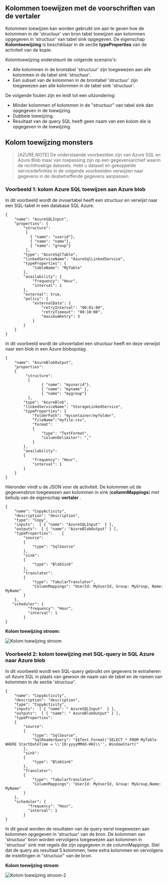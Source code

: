 ## <a name="column-mapping-with-translator-rules"></a>Kolommen toewijzen met de voorschriften van de vertaler
Kolommen toewijzen kan worden gebruikt om aan te geven hoe de kolommen in de 'structuur' van bron tabel toewijzen aan kolommen opgegeven in 'structuur' van tabel sink opgegeven. De eigenschap **Kolomtoewijzing** is beschikbaar in de sectie **typeProperties** van de activiteit van de kopie.

Kolomtoewijzing ondersteunt de volgende scenario's:

- Alle kolommen in de brontabel 'structuur' zijn toegewezen aan alle kolommen in de tabel sink 'structuur'.
- Een subset van de kolommen in de brontabel 'structuur' zijn toegewezen aan alle kolommen in de tabel sink 'structuur'.

De volgende fouten zijn en leidt tot een uitzondering:

- Minder kolommen of kolommen in de "structuur" van tabel sink dan opgegeven in de toewijzing.
- Dubbele toewijzing.
- Resultaat van de query SQL heeft geen naam van een kolom die is opgegeven in de toewijzing.

## <a name="column-mapping-samples"></a>Kolom toewijzing monsters
> [AZURE.NOTE] De onderstaande voorbeelden zijn van Azure SQL en Azure Blob maar van toepassing zijn op een gegevensarchief waarin de rechthoekige datasets. Hebt u dataset en gekoppelde servicedefinities in de volgende voorbeelden verwijzen naar gegevens in de desbetreffende gegevens aanpassen. 

### <a name="sample-1--column-mapping-from-azure-sql-to-azure-blob"></a>Voorbeeld 1: kolom Azure SQL toewijzen aan Azure blob
In dit voorbeeld wordt de invoertabel heeft een structuur en verwijst naar een SQL-tabel in een database SQL Azure.

    {
        "name": "AzureSQLInput",
        "properties": {
            "structure": 
             [
               { "name": "userid"},
               { "name": "name"},
               { "name": "group"}
             ],
            "type": "AzureSqlTable",
            "linkedServiceName": "AzureSqlLinkedService",
            "typeProperties": {
                "tableName": "MyTable"
            },
            "availability": {
                "frequency": "Hour",
                "interval": 1
            },
            "external": true,
            "policy": {
                "externalData": {
                    "retryInterval": "00:01:00",
                    "retryTimeout": "00:10:00",
                    "maximumRetry": 3
                }
            }
        }
    }

In dit voorbeeld wordt de uitvoertabel een structuur heeft en deze verwijst naar een blob in een Azure blobopslag.

    {
        "name": "AzureBlobOutput",
        "properties":
        {
             "structure": 
              [
                    { "name": "myuserid"},
                    { "name": "myname" },
                    { "name": "mygroup"}
              ],
            "type": "AzureBlob",
            "linkedServiceName": "StorageLinkedService",
            "typeProperties": {
                "folderPath": "mycontainer/myfolder",
                "fileName":"myfile.csv",
                "format":
                {
                    "type": "TextFormat",
                    "columnDelimiter": ","
                }
            },
            "availability":
            {
                "frequency": "Hour",
                "interval": 1
            }
        }
    }

Hieronder vindt u de JSON voor de activiteit. De kolommen uit de gegevensbron toegewezen aan kolommen in sink (**columnMappings**) met behulp van de eigenschap **vertaler** .

    {
        "name": "CopyActivity",
        "description": "description", 
        "type": "Copy",
        "inputs":  [ { "name": "AzureSQLInput"  } ],
        "outputs":  [ { "name": "AzureBlobOutput" } ],
        "typeProperties":    {
            "source":
            {
                "type": "SqlSource"
            },
            "sink":
            {
                "type": "BlobSink"
            },
            "translator": 
            {
                "type": "TabularTranslator",
                "ColumnMappings": "UserId: MyUserId, Group: MyGroup, Name: MyName"
            }
        },
       "scheduler": {
              "frequency": "Hour",
              "interval": 1
            }
    }

**Kolom toewijzing stroom:**

![Kolom toewijzing stroom](./media/data-factory-data-stores-with-rectangular-tables/column-mapping-flow.png)

### <a name="sample-2--column-mapping-with-sql-query-from-azure-sql-to-azure-blob"></a>Voorbeeld 2: kolom toewijzing met SQL-query in SQL Azure naar Azure blob
In dit voorbeeld wordt een SQL-query gebruikt om gegevens te extraheren uit Azure SQL in plaats van gewoon de naam van de tabel en de namen van kolommen in de sectie 'structuur'. 

    {
        "name": "CopyActivity",
        "description": "description", 
        "type": "CopyActivity",
        "inputs":  [ { "name": " AzureSQLInput"  } ],
        "outputs":  [ { "name": " AzureBlobOutput" } ],
        "typeProperties":
        {
            "source":
            {
                "type": "SqlSource",
                "SqlReaderQuery": "$$Text.Format('SELECT * FROM MyTable WHERE StartDateTime = \\'{0:yyyyMMdd-HH}\\'', WindowStart)"
            },
            "sink":
            {
                "type": "BlobSink"
            },
            "Translator": 
            {
                "type": "TabularTranslator",
                "ColumnMappings": "UserId: MyUserId, Group: MyGroup,Name: MyName"
            }
        },
        "scheduler": {
              "frequency": "Hour",
              "interval": 1
            }
    }

In dit geval worden de resultaten van de query eerst toegewezen aan kolommen opgegeven in 'structuur' van de bron. De kolommen van 'structuur' bron worden vervolgens toegewezen aan kolommen in 'structuur' sink met regels die zijn opgegeven in de columnMappings.  Stel dat de query als resultaat 5 kolommen, twee extra kolommen en vervolgens de instellingen in "structuur" van de bron.

**Kolom toewijzing stroom**

![Kolom toewijzing stroom-2](./media/data-factory-data-stores-with-rectangular-tables/column-mapping-flow-2.png)







